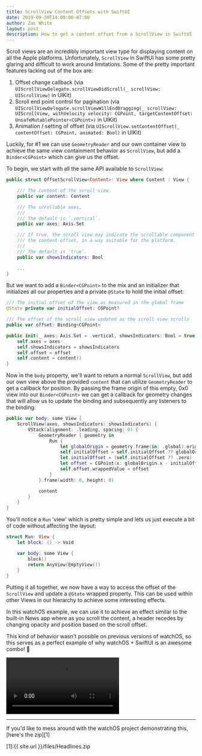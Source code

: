 ```yaml
---
title: ScrollView Content Offsets with SwiftUI
date: 2019-09-30T14:00:00-07:00
author: Zac White
layout: post
description: How to get a content offset from a ScrollView in SwiftUI
---
```


Scroll views are an incredibly important view type for displaying content on all the Apple platforms. Unfortunately, `ScrollView` in SwiftUI has some pretty glaring and difficult to work around limitations. Some of the pretty important features lacking out of the box are:
1. Offset change callback (via `UIScrollViewDelegate.scrollViewDidScroll(_ scrollView: UIScrollView)` in UIKit)
1. Scroll end point control for pagination (via `UIScrollViewDelegate.scrollViewWillEndDragging(_ scrollView: UIScrollView, withVelocity velocity: CGPoint, targetContentOffset: UnsafeMutablePointer<CGPoint>)` in UIKit)
1. Animation / setting of offset (via `UIScrollView.setContentOffset(_ contentOffset: CGPoint, animated: Bool)` in UIKit)

Luckily, for #1 we can use `GeometryReader` and our own container view to achieve the same view containment behavior as `ScrollView`, but add a `Binder<CGPoint>` which can give us the offset.

To begin, we start with all the same API available to `ScrollView`:

```swift
public struct OffsetScrollView<Content>: View where Content : View {

    /// The content of the scroll view.
    public var content: Content

    /// The scrollable axes.
    ///
    /// The default is `.vertical`.
    public var axes: Axis.Set

    /// If true, the scroll view may indicate the scrollable component of
    /// the content offset, in a way suitable for the platform.
    ///
    /// The default is `true`.
    public var showsIndicators: Bool

    ...
}
```

But we want to add a `Binder<CGPoint>` to the mix and an initializer that initializes all our properties and a private `@State` to hold the initial offset:

```swift
/// The initial offset of the view as measured in the global frame
@State private var initialOffset: CGPoint?

/// The offset of the scroll view updated as the scroll view scrolls
public var offset: Binding<CGPoint>

public init(_ axes: Axis.Set = .vertical, showsIndicators: Bool = true, offset: Binding<CGPoint> = .constant(.zero), @ViewBuildercontent: () -> Content) {
    self.axes = axes
    self.showsIndicators = showsIndicators
    self.offset = offset
    self.content = content()
}
```

Now in the `body` property, we'll want to return a normal `ScrollView`, but add our own view above the provided `content` that can utilize `GeometryReader` to get a callback for position. By passing the frame origin of this empty, 0x0 view into our `Binder<CGPoint>` we can get a callback for geometry changes that will allow us to update the binding and subsequently any listeners to the binding:

```swift
public var body: some View {
    ScrollView(axes, showsIndicators: showsIndicators) {
        VStack(alignment: .leading, spacing: 0) {
            GeometryReader { geometry in
                Run {
                    let globalOrigin = geometry.frame(in: .global).origin
                    self.initialOffset = self.initialOffset ?? globalOrigin
                    let initialOffset = (self.initialOffset ?? .zero)
                    let offset = CGPoint(x: globalOrigin.x - initialOffset.x, y: globalOrigin.y - initialOffset.y)
                    self.offset.wrappedValue = offset
                }
            }.frame(width: 0, height: 0)

            content
        }
    }
}
```

You'll notice a `Run` 'view' which is pretty simple and lets us just execute a bit of code without affecting the layout:

```swift
struct Run: View {
    let block: () -> Void

    var body: some View {
        block()
        return AnyView(EmptyView())
    }
}
```

Putting it all together, we now have a way to access the offset of the `ScrollView` and update a `@State` wrapped property. This can be used within other Views in our hierarchy to achieve some interesting effects.

In this watchOS example, we can use it to achieve an effect similar to the built-in News app where as you scroll the content, a header recedes by changing opacity and position based on the scroll offset.

This kind of behavior wasn't possible on previous versions of watchOS, so this serves as a perfect example of why watchOS + SwiftUI is an awesome combo! 🎉

<video height="auto" controls="controls" preload="auto" onclick="this.play()">
  <source src="/assets/images/corgi-news-watch.mp4" type="video/mp4">
</video>

<hr />

If you'd like to mess around with the watchOS project demonstrating this, [here's the zip][1]

[1]:{{ site.url }}/files/Headlines.zip
